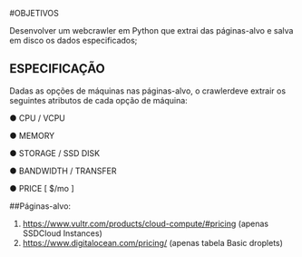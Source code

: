 #OBJETIVOS

Desenvolver um webcrawler em Python que extrai das páginas-alvo e salva em disco
os dados especificados;

## ESPECIFICAÇÃO

Dadas as opções de máquinas nas páginas-alvo, o crawlerdeve extrair os seguintes
atributos de cada opção de máquina:

● CPU / VCPU

● MEMORY

● STORAGE / SSD DISK

● BANDWIDTH / TRANSFER

● PRICE [ $/mo ]

##Páginas-alvo:
1. https://www.vultr.com/products/cloud-compute/#pricing (apenas SSDCloud
Instances)
2. https://www.digitalocean.com/pricing/ (apenas tabela Basic droplets)


